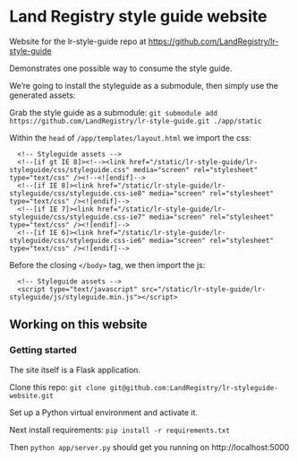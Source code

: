 # Land Registry style guide website

Website for the lr-style-guide repo at https://github.com/LandRegistry/lr-style-guide

Demonstrates one possible way to consume the style guide.

We’re going to install the styleguide as a submodule, then simply use the generated assets:

Grab the style guide as a submodule:
```git submodule add https://github.com/LandRegistry/lr-style-guide.git ./app/static```

Within the ```head``` of ```/app/templates/layout.html``` we import the css:

```
  <!-- Styleguide assets -->
  <!--[if gt IE 8]><!--><link href="/static/lr-style-guide/lr-styleguide/css/styleguide.css" media="screen" rel="stylesheet" type="text/css" /><!--<![endif]-->
  <!--[if IE 8]><link href="/static/lr-style-guide/lr-styleguide/css/styleguide.css-ie8" media="screen" rel="stylesheet" type="text/css" /><![endif]-->
  <!--[if IE 7]><link href="/static/lr-style-guide/lr-styleguide/css/styleguide.css-ie7" media="screen" rel="stylesheet" type="text/css" /><![endif]-->
  <!--[if IE 6]><link href="/static/lr-style-guide/lr-styleguide/css/styleguide.css-ie6" media="screen" rel="stylesheet" type="text/css" /><![endif]-->
```

Before the closing ```</body>``` tag, we then import the js:

```
  <!-- Styleguide assets -->
  <script type="text/javascript" src="/static/lr-style-guide/lr-styleguide/js/styleguide.min.js"></script>
```

## Working on this website

### Getting started

The site itself is a Flask application.

Clone this repo: ``` git clone git@github.com:LandRegistry/lr-styleguide-website.git ```

Set up a Python virtual environment and activate it.

Next install requirements: ``` pip install -r requirements.txt ```

Then ``` python app/server.py ``` should get you running on http://localhost:5000
